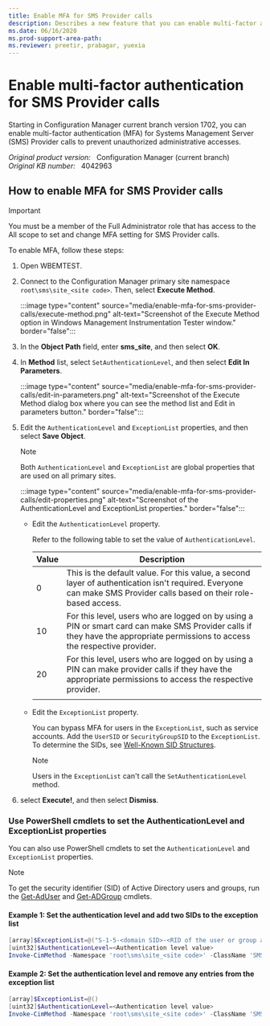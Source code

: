 ```yaml
---
title: Enable MFA for SMS Provider calls
description: Describes a new feature that you can enable multi-factor authentication for SMS Provider calls to protect administrative actions.
ms.date: 06/16/2020
ms.prod-support-area-path: 
ms.reviewer: preetir, prabagar, yuexia
---
```

# Enable multi-factor authentication for SMS Provider calls

Starting in Configuration Manager current branch version 1702, you can enable multi-factor authentication (MFA) for Systems Management Server (SMS) Provider calls to prevent unauthorized administrative accesses.

_Original product version:_ &nbsp; Configuration Manager (current branch)  
_Original KB number:_ &nbsp; 4042963

## How to enable MFA for SMS Provider calls

> [!IMPORTANT]
> You must be a member of the Full Administrator role that has access to the All scope to set and change MFA setting for SMS Provider calls.

To enable MFA, follow these steps:

1. Open WBEMTEST.

1. Connect to the Configuration Manager primary site namespace `root\sms\site_<site code>`. Then, select **Execute Method**.

    :::image type="content" source="media/enable-mfa-for-sms-provider-calls/execute-method.png" alt-text="Screenshot of the Execute Method option in Windows Management Instrumentation Tester window." border="false":::

1. In the **Object Path** field, enter **sms_site**, and then select **OK**.

1. In **Method** list, select `SetAuthenticationLevel`, and then select **Edit In Parameters**.

    :::image type="content" source="media/enable-mfa-for-sms-provider-calls/edit-in-parameters.png" alt-text="Screenshot of the Execute Method dialog box where you can see the method list and Edit in parameters button." border="false":::

1. Edit the `AuthenticationLevel` and `ExceptionList` properties, and then select **Save Object**.

    > [!NOTE]
    > Both `AuthenticationLevel` and `ExceptionList` are global properties that are used on all primary sites.

    :::image type="content" source="media/enable-mfa-for-sms-provider-calls/edit-properties.png" alt-text="Screenshot of the AuthenticationLevel and ExceptionList properties." border="false":::

   - Edit the `AuthenticationLevel` property.

     Refer to the following table to set the value of `AuthenticationLevel`.

     |Value|Description|
     |---|---|
     |0|This is the default value. For this value, a second layer of authentication isn't required. Everyone can make SMS Provider calls based on their role-based access.|
     |10|For this level, users who are logged on by using a PIN or smart card can make SMS Provider calls if they have the appropriate permissions to access the respective provider.|
     |20|For this level, users who are logged on by using a PIN can make provider calls if they have the appropriate permissions to access the respective provider.|
     |||

   - Edit the `ExceptionList` property.

     You can bypass MFA for users in the `ExceptionList`, such as service accounts. Add the `UserSID` or `SecurityGroupSID` to the `ExceptionList`. To determine the SIDs, see [Well-Known SID Structures](/openspecs/windows_protocols/ms-dtyp/81d92bba-d22b-4a8c-908a-554ab29148ab).

     > [!NOTE]
     > Users in the `ExceptionList` can't call the `SetAuthenticationLevel` method.

1. select **Execute!**, and then select **Dismiss**.

### Use PowerShell cmdlets to set the AuthenticationLevel and ExceptionList properties

You can also use PowerShell cmdlets to set the `AuthenticationLevel` and `ExceptionList` properties.

> [!NOTE]
> To get the security identifier (SID) of Active Directory users and groups, run the [Get-AdUser](/powershell/module/activedirectory/get-aduser) and [Get-ADGroup](/powershell/module/activedirectory/get-adgroup) cmdlets.

#### Example 1: Set the authentication level and add two SIDs to the exception list

```powershell
[array]$ExceptionList=@("S-1-5-<domain SID>-<RID of the user or group account>","S-1-5-<domain SID>-<RID of the user or group account>")
[uint32]$AuthenticationLevel=<Authentication level value>
Invoke-CimMethod -Namespace 'root\sms\site_<site code>' -ClassName 'SMS_Site' -MethodName 'SetAuthenticationLevel' -Arguments @{AuthenticationLevel=$AuthenticationLevel;ExceptionList=$ExceptionList}
```

#### Example 2: Set the authentication level and remove any entries from the exception list

```powershell
[array]$ExceptionList=@()
[uint32]$AuthenticationLevel=<Authentication level value>
Invoke-CimMethod -Namespace 'root\sms\site_<site code>' -ClassName 'SMS_Site' -MethodName 'SetAuthenticationLevel' -Arguments @{AuthenticationLevel=$AuthenticationLevel;ExceptionList=$ExceptionList}
```
